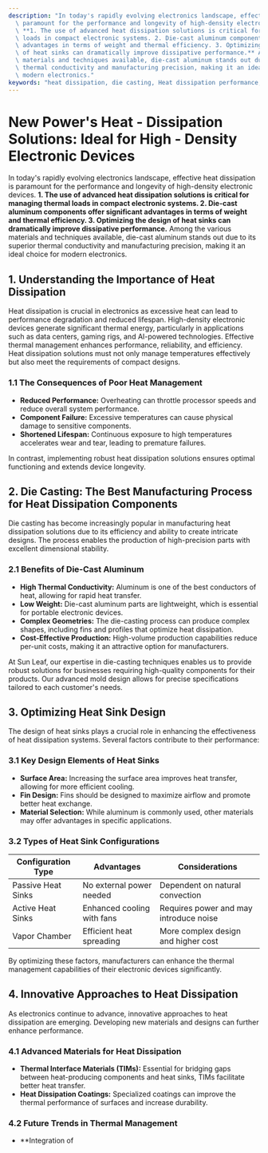 ```yaml
---
description: "In today's rapidly evolving electronics landscape, effective heat dissipation is\
  \ paramount for the performance and longevity of high-density electronic devices.\
  \ **1. The use of advanced heat dissipation solutions is critical for managing thermal\
  \ loads in compact electronic systems. 2. Die-cast aluminum components offer significant\
  \ advantages in terms of weight and thermal efficiency. 3. Optimizing the design\
  \ of heat sinks can dramatically improve dissipative performance.** Among the various\
  \ materials and techniques available, die-cast aluminum stands out due to its superior\
  \ thermal conductivity and manufacturing precision, making it an ideal choice for\
  \ modern electronics."
keywords: "heat dissipation, die casting, Heat dissipation performance, Heat dissipation efficiency"
---
```

# New Power's Heat - Dissipation Solutions: Ideal for High - Density Electronic Devices

In today's rapidly evolving electronics landscape, effective heat dissipation is paramount for the performance and longevity of high-density electronic devices. **1. The use of advanced heat dissipation solutions is critical for managing thermal loads in compact electronic systems. 2. Die-cast aluminum components offer significant advantages in terms of weight and thermal efficiency. 3. Optimizing the design of heat sinks can dramatically improve dissipative performance.** Among the various materials and techniques available, die-cast aluminum stands out due to its superior thermal conductivity and manufacturing precision, making it an ideal choice for modern electronics.

## **1. Understanding the Importance of Heat Dissipation**

Heat dissipation is crucial in electronics as excessive heat can lead to performance degradation and reduced lifespan. High-density electronic devices generate significant thermal energy, particularly in applications such as data centers, gaming rigs, and AI-powered technologies. Effective thermal management enhances performance, reliability, and efficiency. Heat dissipation solutions must not only manage temperatures effectively but also meet the requirements of compact designs.

### **1.1 The Consequences of Poor Heat Management**

- **Reduced Performance:** Overheating can throttle processor speeds and reduce overall system performance.
- **Component Failure:** Excessive temperatures can cause physical damage to sensitive components.
- **Shortened Lifespan:** Continuous exposure to high temperatures accelerates wear and tear, leading to premature failures.

In contrast, implementing robust heat dissipation solutions ensures optimal functioning and extends device longevity.

## **2. Die Casting: The Best Manufacturing Process for Heat Dissipation Components**

Die casting has become increasingly popular in manufacturing heat dissipation solutions due to its efficiency and ability to create intricate designs. The process enables the production of high-precision parts with excellent dimensional stability.

### **2.1 Benefits of Die-Cast Aluminum**

- **High Thermal Conductivity:** Aluminum is one of the best conductors of heat, allowing for rapid heat transfer.
- **Low Weight:** Die-cast aluminum parts are lightweight, which is essential for portable electronic devices.
- **Complex Geometries:** The die-casting process can produce complex shapes, including fins and profiles that optimize heat dissipation.
- **Cost-Effective Production:** High-volume production capabilities reduce per-unit costs, making it an attractive option for manufacturers.

At Sun Leaf, our expertise in die-casting techniques enables us to provide robust solutions for businesses requiring high-quality components for their products. Our advanced mold design allows for precise specifications tailored to each customer's needs.

## **3. Optimizing Heat Sink Design**

The design of heat sinks plays a crucial role in enhancing the effectiveness of heat dissipation systems. Several factors contribute to their performance:

### **3.1 Key Design Elements of Heat Sinks**

- **Surface Area:** Increasing the surface area improves heat transfer, allowing for more efficient cooling.
- **Fin Design:** Fins should be designed to maximize airflow and promote better heat exchange.
- **Material Selection:** While aluminum is commonly used, other materials may offer advantages in specific applications.

### **3.2 Types of Heat Sink Configurations**

| Configuration Type | Advantages                      | Considerations                     |
|-------------------|---------------------------------|------------------------------------|
| Passive Heat Sinks | No external power needed       | Dependent on natural convection    |
| Active Heat Sinks  | Enhanced cooling with fans     | Requires power and may introduce noise |
| Vapor Chamber      | Efficient heat spreading        | More complex design and higher cost |

By optimizing these factors, manufacturers can enhance the thermal management capabilities of their electronic devices significantly.

## **4. Innovative Approaches to Heat Dissipation**

As electronics continue to advance, innovative approaches to heat dissipation are emerging. Developing new materials and designs can further enhance performance.

### **4.1 Advanced Materials for Heat Dissipation**

- **Thermal Interface Materials (TIMs):** Essential for bridging gaps between heat-producing components and heat sinks, TIMs facilitate better heat transfer.
- **Heat Dissipation Coatings:** Specialized coatings can improve the thermal performance of surfaces and increase durability.

### **4.2 Future Trends in Thermal Management**

- **Integration of
